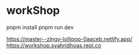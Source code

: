 # workShop
pnpm install 
pnpm run dev

https://master--zingy-lollipop-0aaceb.netlify.app/
https://workshop.syahridhoas.repl.co

